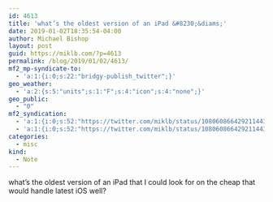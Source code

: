 ```yaml
---
id: 4613
title: 'what’s the oldest version of an iPad &#8230;&diams;'
date: 2019-01-02T18:35:54-04:00
author: Michael Bishop
layout: post
guid: https://miklb.com/?p=4613
permalink: /blog/2019/01/02/4613/
mf2_mp-syndicate-to:
  - 'a:1:{i:0;s:22:"bridgy-publish_twitter";}'
geo_weather:
  - 'a:2:{s:5:"units";s:1:"F";s:4:"icon";s:4:"none";}'
geo_public:
  - "0"
mf2_syndication:
  - 'a:1:{i:0;s:52:"https://twitter.com/miklb/status/1080608664292114432";}'
  - 'a:1:{i:0;s:52:"https://twitter.com/miklb/status/1080608664292114432";}'
categories:
  - misc
kind:
  - Note
---
```

what’s the oldest version of an iPad that I could look for on the cheap that would handle latest iOS well?